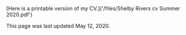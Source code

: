[Here is a printable version of my CV.]('/files/Shelby Rivers cv Summer 2020.pdf')

This page was last updated May 12, 2020.
